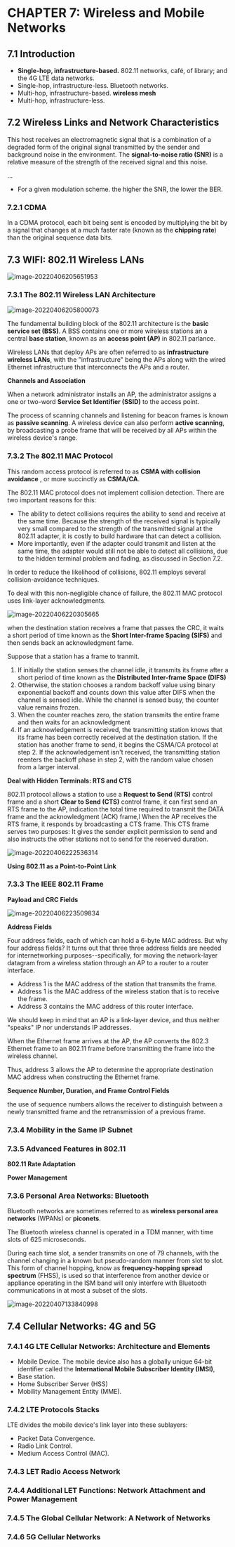 # CHAPTER 7: Wireless and Mobile Networks

## 7.1 Introduction

- **Single-hop, infrastructure-based.** 802.11 networks,  café, of library; and the 4G LTE data networks.
- Single-hop, infrastructure-less. Bluetooth networks.
- Multi-hop, infrastructure-based.  **wireless mesh**
- Multi-hop, infrastructure-less. 



## 7.2 Wireless Links and Network Characteristics

This host receives an electromagnetic signal that is a combination of a degraded form of the original signal transmitted by the sender and background noise in the environment. The **signal-to-noise ratio (SNR)** is a relative measure of the strength of the received signal and this noise. 

...

- For a given modulation scheme. the higher the SNR, the lower the BER. 



### 7.2.1 CDMA

In a CDMA protocol, each bit being sent is encoded by multiplying the bit by a signal that changes at a much faster rate (known as the **chipping rate**) than the original sequence data bits. 

## 7.3 WIFI: 802.11 Wireless LANs

![image-20220406205651953](assets/image-20220406205651953.png)

### 7.3.1 The 802.11 Wireless LAN Architecture

![image-20220406205800073](assets/image-20220406205800073.png)

The fundamental building block of the 802.11 architecture is the **basic service set (BSS)**. A BSS contains one or more wireless stations an a central **base station**, known as an **access point (AP)** in 802.11 parlance. 

Wireless LANs that deploy APs are often referred to as **infrastructure wireless LANs**, with the "infrastructure" being the APs along with the wired Ethernet infrastructure that interconnects the APs and a router. 

**Channels and Association**

When a network administrator installs an AP, the administrator assigns a one or two-word **Service Set Identifier (SSID)** to the access point. 

The process of scanning channels and listening for beacon frames is known as **passive scanning**. A wireless device can also perform **active scanning**, by broadcasting a probe frame that will be received by all APs within the wireless device's range.

### 7.3.2 The 802.11 MAC Protocol

This random access protocol is referred to as **CSMA with collision avoidance** , or more succinctly as **CSMA/CA**. 

The 802.11 MAC protocol does not implement collision detection. There are two important reasons for this:

- The ability to detect collisions requires the ability to send and receive at the same time. Because the strength of the received signal is  typically very small compared to the strength of the transmitted signal at the 802.11 adapter, it is costly to build hardware that can detect a collision.
- More importantly, even if the adapter could transmit and listen at the same time, the adapter would still not be able to detect all collisions, due to the hidden terminal problem and fading, as discussed in Section 7.2.

In order to reduce the likelihood of collisions, 802.11 employs several collision-avoidance techniques. 

To deal with this non-negligible chance of failure, the 802.11 MAC protocol uses link-layer acknowledgments. 

![image-20220406220305665](assets/image-20220406220305665.png)

when the destination station receives a frame that passes the CRC, it waits a short period of time known as the **Short Inter-frame Spacing (SIFS)** and then sends back an acknowledgment fame. 

Suppose that a station has a frame to tranmit.

1. If initially the station senses the channel idle, it transmits its frame after a short period of time known as the **Distributed Inter-frame Space (DIFS)**
2. Otherwise, the station chooses a random backoff value using binary exponential backoff and counts down this value after DIFS when the channel is sensed idle. While the channel is sensed busy, the counter value remains frozen.
3. When the counter reaches zero, the station transmits the entire frame and then waits for an acknowledgment
4. If an acknowledgement is received, the transmitting station knows that its frame has been correctly received at the destination station. If the station has another frame to send, it begins the CSMA/CA protocol at step 2. If the acknowledgement isn't received, the transmitting station reenters the backoff phase in step 2, with the random value chosen from a larger interval.



**Deal with Hidden Terminals: RTS and CTS**

802.11 protocol allows a station to use a **Request to Send (RTS)** control frame and a short  **Clear to Send (CTS)** control frame, it can first send an RTS frame to the AP, indication the total time required to transmit the DATA frame and the acknowledgment (ACK) frame,l When the AP receives the RTS frame, it responds by broadcasting a CTS frame. This CTS frame serves two purposes: It gives the sender explicit permission to send and also instructs the other stations not to send for the reserved duration.

![image-20220406222536314](assets/image-20220406222536314.png)

**Using 802.11 as a Point-to-Point Link**

### 7.3.3 The IEEE 802.11 Frame

**Payload and CRC Fields**

![image-20220406223509834](assets/image-20220406223509834.png)

**Address Fields**

Four address fields, each of which can hold a 6-byte MAC address. But why four address fields? It turns out that three three address fields are needed for internetworking purposes--specifically, for moving the network-layer datagram from a wireless station through  an AP to a router to a router interface. 

- Address  1 is the MAC address of the station that transmits the frame. 
- Address 1 is the MAC address of the wireless station that is to receive the frame.
- Address 3 contains the MAC address of this router interface.

We should keep in mind that an AP is a link-layer device, and thus neither "speaks" IP nor understands IP addresses. 

When the Ethernet frame arrives at the AP, the AP converts the 802.3 Ethernet frame to an 802.11 frame before transmitting the frame into the wireless channel. 

Thus, address 3 allows the AP to determine the appropriate destination MAC address when constructing the Ethernet frame.

**Sequence Number, Duration, and Frame Control Fields**

the use of sequence numbers allows the receiver to distinguish between a newly transmitted frame and the retransmission of a previous frame. 

### 7.3.4 Mobility in the Same IP Subnet

### 7.3.5 Advanced Features in 802.11

**802.11 Rate Adaptation**

**Power  Management**

### 7.3.6 Personal Area Networks: Bluetooth

Bluetooth networks are sometimes referred to as **wireless personal area networks** (WPANs) or **piconets**.

The Bluetooth wireless channel is operated in a TDM manner, with time slots of 625 microseconds. 

During each time slot, a sender transmits on one of 79 channels, with the channel changing in a known but pseudo-random manner from slot to slot. This form of channel hopping, know as **frequency-hopping spread spectrum** (FHSS), is used so that interference from another device or appliance operating in the ISM band will only interfere with Bluetooth communications in at most a subset of the slots. 

![image-20220407133840998](assets/image-20220407133840998.png)

## 7.4 Cellular Networks: 4G and 5G

### 7.4.1 4G LTE Cellular Networks: Architecture and Elements

- Mobile Device. The mobile  device also has a globally unique 64-bit identifier called the **International Mobile Subscriber Identity (IMSI)**, 
- Base station. 
- Home Subscriber Server (HSS)
- Mobility Management Entity (MME).

### 7.4.2 LTE Protocols Stacks

LTE divides the mobile device's link layer into these sublayers:

- Packet Data Convergence.
- Radio Link Control. 
- Medium Access Control (MAC).



### 7.4.3 LET Radio Access Network

### 7.4.4 Additional LET Functions: Network Attachment and Power Management

### 7.4.5 The Global Cellular Network: A Network of Networks

### 7.4.6 5G Cellular Networks

